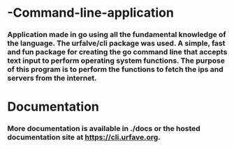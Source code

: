 # -Command-line-application

### Application made in go using all the fundamental knowledge of the language. The urfalve/cli package was used. A simple, fast and fun package for creating the go command line that accepts text input to perform operating system functions. The purpose of this program is to perform the functions to fetch the ips and servers from the internet.
# Documentation
### More documentation is available in ./docs or the hosted documentation site at https://cli.urfave.org.

